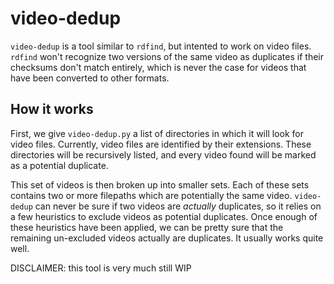 # video-dedup

`video-dedup` is a tool similar to `rdfind`, but intented to work on video files. `rdfind` won't recognize two versions of the same video as duplicates if their checksums don't match entirely, which is never the case for videos that have been converted to other formats.

## How it works
First, we give `video-dedup.py` a list of directories in which it will look for video files. Currently, video files are identified by their extensions. These directories will be recursively listed, and every video found will be marked as a potential duplicate.

This set of videos is then broken up into smaller sets. Each of these sets contains two or more filepaths which are potentially the same video. `video-dedup` can never be sure if two videos are *actually* duplicates, so it relies on a few heuristics to exclude videos as potential duplicates. Once enough of these heuristics have been applied, we can be pretty sure that the remaining un-excluded videos actually are duplicates. It usually works quite well. 

DISCLAIMER: this tool is very much still WIP
